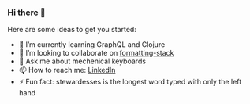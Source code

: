 ### Hi there 👋

Here are some ideas to get you started:

- 🌱 I’m currently learning GraphQL and Clojure
- 👯 I’m looking to collaborate on [formatting-stack](https://github.com/nedap/formatting-stack)
- 💬 Ask me about mechenical keyboards
- 📫 How to reach me: [LinkedIn](https://www.linkedin.com/in/jeroen-de-jong-94220822/)
- ⚡ Fun fact: stewardesses is the longest word typed with only the left hand
